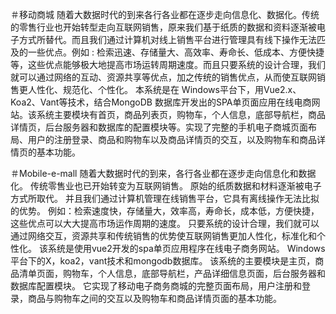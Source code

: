 ＃移动商城
随着大数据时代的到来各行各业都在逐步走向信息化、数据化。传统的零售行业也开始转型走向互联网销售，原来我们基于纸质的数据和资料逐渐被电子方式所替代。而且我们通过计算机对线上销售平台进行管理具有线下操作无法匹及的一些优点。例如 : 检索迅速、存储量大、高效率、寿命长、低成本、方便快捷等，这些优点能够极大地提高市场运转周期速度。而且只要系统的设计合理，我们就可以通过网络的互动、资源共享等优点，加之传统的销售优点，从而使互联网销售更人性化、规范化、个性化。 本系统是在 Windows平台下，用Vue2.x、Koa2、Vant等技术，结合MongoDB 数据库开发出的SPA单页面应用在线电商网站。该系统主要模块有首页，商品列表页，购物车，个人信息，底部导航栏，商品详情页，后台服务器和数据库的配置模块等。实现了完整的手机电子商城页面布局、用户的注册登录、商品和购物车以及商品详情页的交互，以及购物车和商品详情页的基本功能。

＃Mobile-e-mall
随着大数据时代的到来，各行各业都在逐步走向信息化和数据化。 传统零售业也已开始转变为互联网销售。 原始的纸质数据和材料逐渐被电子方式所取代。 并且我们通过计算机管理在线销售平台，它具有离线操作无法比拟的优势。 例如：检索速度快，存储量大，效率高，寿命长，成本低，方便快捷，这些优点可以大大提高市场运作周期的速度。 只要系统的设计合理，我们就可以通过网络交互，资源共享和传统销售的优势使互联网销售更加人性化，标准化和个性化。 该系统是使用vue2开发的spa单页应用程序在线电子商务网站。 Windows平台下的X，koa2，vant技术和mongodb数据库。 该系统的主要模块是主页，商品清单页面，购物车，个人信息，底部导航栏，产品详细信息页面，后台服务器和数据库配置模块。 它实现了移动电子商务商城的完整页面布局，用户注册和登录，商品与购物车之间的交互以及购物车和商品详情页面的基本功能。
